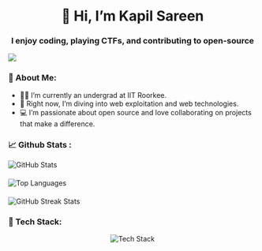 <h1 align="center">👋 Hi, I’m Kapil Sareen</h1>
<h3 align="center">I enjoy coding, playing CTFs, and contributing to open-source</h3>

<img src="https://visitor-badge.laobi.icu/badge?page_id=KapilSareen"/>


### 🤠 About Me:

- 👨‍🎓 I’m currently an undergrad at IIT Roorkee.
- 🌱 Right now, I’m diving into web exploitation and web technologies.
- 💻 I’m passionate about open source and love collaborating on projects that make a difference.

### 📈 Github Stats :

<div style="display: flex; flex-direction: column; align-items: flex-start; gap: 20px;">
  <img src="https://github-readme-stats.vercel.app/api?username=KapilSareen&&theme=dark&show=prs_merged,prs_merged_percentage&show_icons=true" alt="GitHub Stats" />
  
  <img src="https://github-readme-stats.vercel.app/api/top-langs/?username=KapilSareen&theme=dark&layout=compact&exclude_repo=DAI-101_assignments" alt="Top Languages" />
  
  <img src="https://streak-stats.demolab.com/?user=KapilSareen&theme=dark" alt="GitHub Streak Stats" />
</div>

### 🧰 Tech Stack:

<div align=center >
 <img src="https://skillicons.dev/icons?i=js,python,django,flask,react,html,css,nodejs,expressjs,golang,docker,kubernetes,mysql,sqlite,php,cpp,godot,solidity,linux" alt="Tech Stack" /> 
</div>

